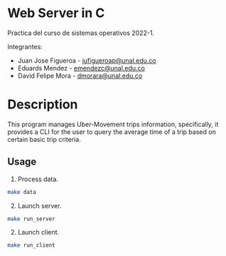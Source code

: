 # Web Server in C

Practica del curso de sistemas operativos 2022-1.

Integrantes:
- Juan Jose Figueroa - jufigueroap@unal.edu.co
- Eduards Mendez - emendezc@unal.edu.co
- David Felipe Mora - dmorara@unal.edu.co


# **Description**

This program manages Uber-Movement trips information, specifically, it provides a CLI for the user to query the average time of a trip based on certain basic trip criteria.
## **Usage**
1. Process data.
```bash
make data
```
2. Launch server. 
```bash
make run_server
```

2. Launch client. 
```bash
make run_client
```